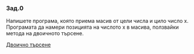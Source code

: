 ### Зад.0
Напишете програма, която приема масив от цели числа и цило число x. Програмата да намери позицията на числото x в масива, ползвайки метода на двоичното търсене.

[Двоично търсене](https://en.wikipedia.org/wiki/Binary_search_algorithm)